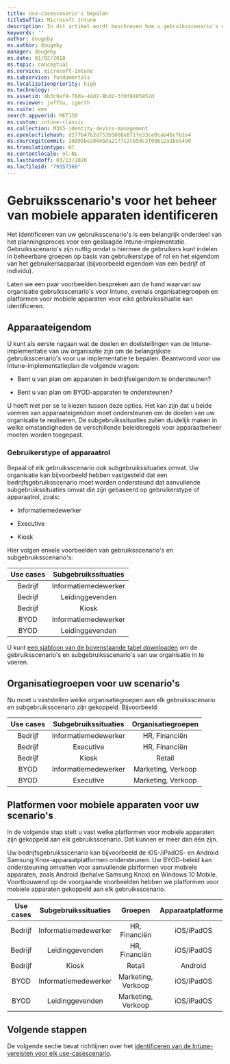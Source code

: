 ```yaml
---
title: Use-casescenario's bepalen
titleSuffix: Microsoft Intune
description: In dit artikel wordt beschreven hoe u gebruiksscenario's en subgebruiksscenario's voor een cloudimplementatie van Microsoft Intune. kunt identificeren.
keywords: ''
author: dougeby
ms.author: dougeby
manager: dougeby
ms.date: 01/02/2018
ms.topic: conceptual
ms.service: microsoft-intune
ms.subservice: fundamentals
ms.localizationpriority: high
ms.technology: ''
ms.assetid: 4b3c9af9-78da-44d2-8bd2-3f0f8885952d
ms.reviewer: jeffbu, cgerth
ms.suite: ems
search.appverid: MET150
ms.custom: intune-classic
ms.collection: M365-identity-device-management
ms.openlocfilehash: d277b47b2d753b5068e871fe33ce0cab48cfb1e4
ms.sourcegitcommit: 3d895be2844bda2177c2c85dc2f09612a1be5490
ms.translationtype: HT
ms.contentlocale: nl-NL
ms.lasthandoff: 03/13/2020
ms.locfileid: "79357360"
---
```

# <a name="identify-mobile-device-management-use-case-scenarios"></a>Gebruiksscenario's voor het beheer van mobiele apparaten identificeren

Het identificeren van uw gebruiksscenario's is een belangrijk onderdeel van het planningsproces voor een geslaagde Intune-implementatie. Gebruiksscenario's zijn nuttig omdat u hiermee de gebruikers kunt indelen in beheerbare groepen op basis van gebruikerstype of rol en het eigendom van het gebruikersapparaat (bijvoorbeeld eigendom van een bedrijf of individu).

Laten we een paar voorbeelden bespreken aan de hand waarvan uw organisatie gebruiksscenario's voor Intune, evenals organisatiegroepen en platformen voor mobiele apparaten voor elke gebruikssituatie kan identificeren.

## <a name="device-ownership"></a>Apparaateigendom
U kunt als eerste nagaan wat de doelen en doelstellingen van de Intune-implementatie van uw organisatie zijn om de belangrijkste gebruiksscenario's voor uw implementatie te bepalen. Beantwoord voor uw Intune-implementatieplan de volgende vragen:

- Bent u van plan om apparaten in bedrijfseigendom te ondersteunen?

- Bent u van plan om BYOD-apparaten te ondersteunen?

U hoeft niet per se te kiezen tussen deze opties. Het kan zijn dat u beide vormen van apparaateigendom moet ondersteunen om de doelen van uw organisatie te realiseren. De subgebruikssituaties zullen duidelijk maken in welke omstandigheden de verschillende beleidsregels voor apparaatbeheer moeten worden toegepast.

### <a name="user-type-or-device-role"></a>Gebruikerstype of apparaatrol

Bepaal of elk gebruiksscenario ook subgebruikssituaties omvat. Uw organisatie kan bijvoorbeeld hebben vastgesteld dat een bedrijfsgebruiksscenario moet worden ondersteund dat aanvullende subgebruikssituaties omvat die zijn gebaseerd op gebruikerstype of apparaatrol, zoals:

- Informatiemedewerker

- Executive

- Kiosk

Hier volgen enkele voorbeelden van gebruiksscenario's en subgebruiksscenario's:

| **Use cases** | **Subgebruikssituaties** |
|:---:|:---:|
| Bedrijf | Informatiemedewerker |              
| Bedrijf | Leidinggevenden |           
| Bedrijf | Kiosk |
| BYOD | Informatiemedewerker |           
| BYOD | Leidinggevenden |

U kunt [een sjabloon van de bovenstaande tabel downloaden](https://gallery.technet.microsoft.com/Intune-deployment-planning-fae156c2?redir=0) om de gebruiksscenario's en subgebruiksscenario's van uw organisatie in te voeren.

## <a name="organizational-groups-for-your-scenarios"></a>Organisatiegroepen voor uw scenario's

Nu moet u vaststellen welke organisatiegroepen aan elk gebruiksscenario en subgebruiksscenario zijn gekoppeld. Bijvoorbeeld:

| **Use cases** | **Subgebruikssituaties** | **Organisatiegroepen** |
|:---:|:---:|:---:|
| Bedrijf | Informatiemedewerker | HR, Financiën |               
| Bedrijf | Executive | HR, Financiën |            
| Bedrijf | Kiosk | Retail |
| BYOD | Informatiemedewerker | Marketing, Verkoop |            
| BYOD | Executive | Marketing, Verkoop |


## <a name="mobile-device-platforms-for-your-scenarios"></a>Platformen voor mobiele apparaten voor uw scenario's

In de volgende stap stelt u vast welke platformen voor mobiele apparaten zijn gekoppeld aan elk gebruiksscenario. Dat kunnen er meer dan één zijn.

Uw bedrijfsgebruiksscenario kan bijvoorbeeld de iOS-/iPadOS- en Android Samsung Knox-apparaatplatformen ondersteunen. Uw BYOD-beleid kan ondersteuning omvatten voor aanvullende platformen voor mobiele apparaten, zoals Android (behalve Samsung Knox) en Windows 10 Mobile. Voortbouwend op de voorgaande voorbeelden hebben we platformen voor mobiele apparaten gekoppeld aan elk gebruiksscenario.

| **Use cases** | **Subgebruikssituaties** | **Groepen** | **Apparaatplatformen** |   
|:---:|:---:|:---:|:---:|
| Bedrijf | Informatiemedewerker | HR, Financiën | iOS/iPadOS |                                                           
| Bedrijf | Leidinggevenden | HR, Financiën | iOS/iPadOS |                                                           
| Bedrijf | Kiosk | Retail | Android |
| BYOD | Informatiemedewerker | Marketing, Verkoop | iOS/iPadOS |                                                           
| BYOD | Leidinggevenden | Marketing, Verkoop | iOS/iPadOS |

## <a name="next-steps"></a>Volgende stappen

De volgende sectie bevat richtlijnen over het [identificeren van de Intune-vereisten voor elk use-casescenario](planning-guide-requirements.md).
